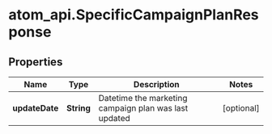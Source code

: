 # atom_api.SpecificCampaignPlanResponse

## Properties
Name | Type | Description | Notes
------------ | ------------- | ------------- | -------------
**updateDate** | **String** | Datetime the marketing campaign plan was last updated | [optional] 


